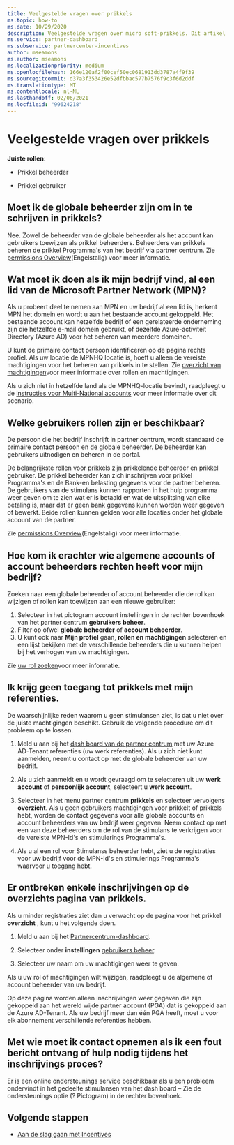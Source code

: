 ```yaml
---
title: Veelgestelde vragen over prikkels
ms.topic: how-to
ms.date: 10/29/2020
description: Veelgestelde vragen over micro soft-prikkels. Dit artikel bevat vragen over gebruikers rollen, hoe u zich kunt inschrijven of wat u moet doen over fout berichten.
ms.service: partner-dashboard
ms.subservice: partnercenter-incentives
author: mseamons
ms.author: mseamons
ms.localizationpriority: medium
ms.openlocfilehash: 166e120af2f00cef50ec0681913dd3787a4f9f39
ms.sourcegitcommit: d37a3f353426e52dfbbac577b7576f9c3f6d2ddf
ms.translationtype: MT
ms.contentlocale: nl-NL
ms.lasthandoff: 02/06/2021
ms.locfileid: "99624218"
---
```

# <a name="frequently-asked-questions-on-incentives"></a>Veelgestelde vragen over prikkels

**Juiste rollen:**

- Prikkel beheerder

- Prikkel gebruiker

## <a name="do-i-need-to-be-the-global-admin-to-enroll-in-incentives"></a>Moet ik de globale beheerder zijn om in te schrijven in prikkels?

Nee. Zowel de beheerder van de globale beheerder als het account kan gebruikers toewijzen als prikkel beheerders. Beheerders van prikkels beheren de prikkel Programma's van het bedrijf via partner centrum. Zie [permissions Overview](permissions-overview.md)(Engelstalig) voor meer informatie.

## <a name="what-do-i-need-to-do-if-i-find-my-company-is-already-a-member-of-the-microsoft-partner-network-mpn"></a>Wat moet ik doen als ik mijn bedrijf vind, al een lid van de Microsoft Partner Network (MPN)?

Als u probeert deel te nemen aan MPN en uw bedrijf al een lid is, herkent MPN het domein en wordt u aan het bestaande account gekoppeld. Het bestaande account kan hetzelfde bedrijf of een gerelateerde onderneming zijn die hetzelfde e-mail domein gebruikt, of dezelfde Azure-activiteit Directory (Azure AD) voor het beheren van meerdere domeinen.

U kunt de primaire contact persoon identificeren op de pagina rechts profiel. Als uw locatie de MPNHQ locatie is, hoeft u alleen de vereiste machtigingen voor het beheren van prikkels in te stellen. Zie [overzicht van machtigingen](permissions-overview.md)voor meer informatie over rollen en machtigingen.

Als u zich niet in hetzelfde land als de MPNHQ-locatie bevindt, raadpleegt u de [instructies voor Multi-National accounts](https://support.microsoft.com/help/4515619/special-considerations-for-multi-national-partners-joining-the-microso) voor meer informatie over dit scenario.

## <a name="what-user-roles-are-available"></a>Welke gebruikers rollen zijn er beschikbaar?

De persoon die het bedrijf inschrijft in partner centrum, wordt standaard de primaire contact persoon en de globale beheerder. De beheerder kan gebruikers uitnodigen en beheren in de portal.

De belangrijkste rollen voor prikkels zijn prikkelende beheerder en prikkel gebruiker. De prikkel beheerder kan zich inschrijven voor prikkel Programma's en de Bank-en belasting gegevens voor de partner beheren. De gebruikers van de stimulans kunnen rapporten in het hulp programma weer geven om te zien wat er is betaald en wat de uitsplitsing van elke betaling is, maar dat er geen bank gegevens kunnen worden weer gegeven of bewerkt. Beide rollen kunnen gelden voor alle locaties onder het globale account van de partner.

Zie [permissions Overview](permissions-overview.md)(Engelstalig) voor meer informatie.

## <a name="how-can-i-find-out-who-has-global-or-account-admin-rights-for-my-company"></a>Hoe kom ik erachter wie algemene accounts of account beheerders rechten heeft voor mijn bedrijf?

Zoeken naar een globale beheerder of account beheerder die de rol kan wijzigen of rollen kan toewijzen aan een nieuwe gebruiker:

1. Selecteer in het pictogram account instellingen in de rechter bovenhoek van het partner centrum **gebruikers beheer**.
2. Filter op ofwel **globale beheerder** of **account beheerder**.
3. U kunt ook naar **Mijn profiel** gaan, **rollen en machtigingen** selecteren en een lijst bekijken met de verschillende beheerders die u kunnen helpen bij het verhogen van uw machtigingen.
 
Zie [uw rol zoeken](find-your-role.md)voor meer informatie.  

## <a name="i-cant-access-incentives-using-my-credentials"></a>Ik krijg geen toegang tot prikkels met mijn referenties.

De waarschijnlijke reden waarom u geen stimulansen ziet, is dat u niet over de juiste machtigingen beschikt. Gebruik de volgende procedure om dit probleem op te lossen.

1. Meld u aan bij het [dash board van de partner centrum](https://partner.microsoft.com/dashboard/) met uw Azure AD-Tenant referenties (uw werk referenties). Als u zich niet kunt aanmelden, neemt u contact op met de globale beheerder van uw bedrijf.

2. Als u zich aanmeldt en u wordt gevraagd om te selecteren uit uw **werk account** of **persoonlijk account**, selecteert u **werk account**.

3. Selecteer in het menu partner centrum **prikkels** en selecteer vervolgens **overzicht**. Als u geen gebruikers machtigingen voor prikkelt of prikkels hebt, worden de contact gegevens voor alle globale accounts en account beheerders van uw bedrijf weer gegeven. Neem contact op met een van deze beheerders om de rol van de stimulans te verkrijgen voor de vereiste MPN-Id's en stimulerings Programma's.

4. Als u al een rol voor Stimulanss beheerder hebt, ziet u de registraties voor uw bedrijf voor de MPN-Id's en stimulerings Programma's waarvoor u toegang hebt.

## <a name="some-enrollments-are-missing-from-the-incentives-overview-page"></a>Er ontbreken enkele inschrijvingen op de overzichts pagina van prikkels.

Als u minder registraties ziet dan u verwacht op de pagina voor het prikkel **overzicht** , kunt u het volgende doen.

1. Meld u aan bij het [Partnercentrum-dashboard](https://partner.microsoft.com/dashboard/).

2. Selecteer onder **instellingen** [gebruikers beheer](https://partner.microsoft.com/pcv/users).

3. Selecteer uw naam om uw machtigingen weer te geven.

Als u uw rol of machtigingen wilt wijzigen, raadpleegt u de algemene of account beheerder van uw bedrijf.

Op deze pagina worden alleen inschrijvingen weer gegeven die zijn gekoppeld aan het wereld wijde partner account (PGA) dat is gekoppeld aan de Azure AD-Tenant. Als uw bedrijf meer dan één PGA heeft, moet u voor elk abonnement verschillende referenties hebben.

## <a name="who-should-i-contact-if-i-get-an-error-message-or-need-help-during-the-enrollment-process"></a>Met wie moet ik contact opnemen als ik een fout bericht ontvang of hulp nodig tijdens het inschrijvings proces?

Er is een online ondersteunings service beschikbaar als u een probleem ondervindt in het gedeelte stimulansen van het dash board – Zie de ondersteunings optie (? Pictogram) in de rechter bovenhoek.

## <a name="next-steps"></a>Volgende stappen

- [Aan de slag gaan met Incentives](incentives-get-started-intro.md)
